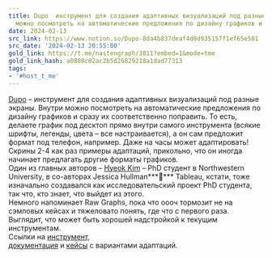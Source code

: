 ```yaml
---
title: Dupo  инструмент для создания адаптивных визуализаций под разные экраны Внутри
  можно посмотреть на автоматические предложения по дизайну графиков и ср
date: 2024-02-13
src_link: https://www.notion.so/Dupo-8da4b837deaf4d0d935157f1ef65e581
src_date: '2024-02-13 20:55:00'
gold_link: https://t.me/nastengraph/3811?embed=1&mode=tme
gold_link_hash: a0880c02ac2b5d26829218a1dad77313
tags:
- '#host_t_me'
---
```


[Dupo](https://see-mike-out.github.io/dupo-public/) – инструмент для создания адаптивных визуализаций под разные экраны. Внутри можно посмотреть на автоматические предложения по дизайну графиков и сразу их соответственно поправить. То есть, делаете график под десктоп прямо внутри самого инструмента (всякие шрифты, легенды, цвета – все настраивается), а он сам предложит формат под телефон, например. Даже на часы может адаптировать! Скрины 2-4 как раз примеры адаптаций, прикольно, что он иногда начинает предлагать другие форматы графиков.  
Один из главных авторов – [Hyeok Kim](https://twitter.com/hyeok__kim/status/1691537836485279744?t=M0CdElO5v_j6wXMF8UZkLA&s=19) – PhD студент в Northwestern University, в со-авторах Jessica Hullman***💜*** Tableau, кстати, тоже изначально создавался как исследовательский проект PhD студента, так что, кто знает, что выйдет из этого.  
Немного напоминает Raw Graphs, пока что оооч тормозит не на сэмловых кейсах и тяжеловато понять, где что с первого раза. Выглядит, что может быть хорошей надстройкой к текущим инструментам.  
Ссылки на [инструмент](https://see-mike-out.github.io/dupo-public/),  
[документация](https://see-mike-out.github.io/dupo-supplementary/manual/index.html#interface-overview) и [кейсы](https://see-mike-out.github.io/dupo-supplementary/index.html) с вариантами адаптаций.